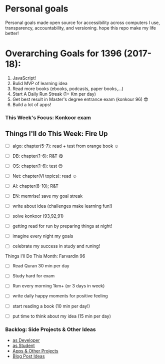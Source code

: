 # Personal goals
Personal goals made open source for accessibility across computers I use, transparency, accountability, and versioning. hope this repo make my life better!

# Overarching Goals for 1396 (2017-18):

1. JavaScript!
2. ‌Bulid MVP of learning idea
3. Read more books (ebooks, podcasts, paper books,...)
4. Start A Daily Run Streak (1+ Km per day)
5. Get best result in Master's degree entrance exam  (konkour 96) 😎
6. Build a lot of apps!

### This Week's Focus:  Konkoor exam
## Things I'll do This Week: Fire Up
 
- [ ] algo: chapter(5-7): read + test from orange book ☺️
- [ ] DB: chapter(1-6): R&T 😋
- [ ] OS: chapter(1-6): test 😊
- [ ] Net: chapter(VI topics): read ☺️
- [ ] AI: chapter(8-10); R&T 
- [ ] EN: memrise! save my goal streak 
- [ ] write about idea (challenges make learning fun!)
- [ ] solve konkoor (93,92,91)
- [ ] getting read for run by preparing things at night!
- [ ] imagine every night my goals
- [ ] celebrate my success in study and runing!


Things I'll Do This Month: Farvardin 96

- [ ] Read Quran 30 min per day
- [ ] Study hard for exam
- [ ] Run every morning 1km+ (or 3 days in week)
- [ ] write daily happy moments for positive feeling
- [ ] start reading a book (10 min per day!)
- [ ] put time to think about my idea (15 min per day)


### Backlog: Side Projects & Other Ideas
- [as Developer](https://github.com/mmdsharifi/personal-goals/blob/master/asDveloper.md)
- [as Student](https://github.com/mmdsharifi/personal-goals/blob/master/asStudent.md)
- [Apps & Other Projects](https://github.com/mmdsharifi/personal-goals/blob/master/ideas-and-misc/app-ideas.md)
- [Blog Post Ideas](https://github.com/mmdsharifi/personal-goals/blob/master/ideas-and-misc/blog-ideas.md)

